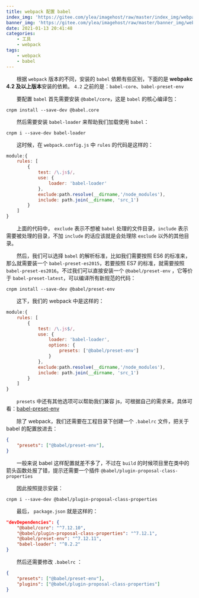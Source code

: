 ```yaml
---
title: webpack 配置 babel
index_img: 'https://gitee.com/ylea/imagehost/raw/master/index_img/webpack.png'
banner_img: 'https://gitee.com/ylea/imagehost/raw/master/banner_img/webpack.png'
date: 2021-01-13 20:41:48
categories:
    - 工具
    - webpack
tags:
    - webpack
    - babel
---
```




&emsp;&emsp;根据 `webpack` 版本的不同，安装的 `babel` 依赖有些区别，下面的是 **webpakc 4.2 及以上版本**安装的依赖。 `4.2` 之前的是：`babel-core`、`babel-preset-env`



&emsp;&emsp;要配置 `babel` 首先需要安装 `@babel/core`，这是 `babel` 的核心编译包：

`cnpm install --save-dev @babel.core`



&emsp;&emsp;然后需要安装 `babel-loader` 来帮助我们加载使用 `babel`：

`cnpm i --save-dev babel-loader`



&emsp;&emsp;这时候，在 `webpack.config.js` 中 `rules` 的代码是这样的：

```js
module:{
    rules: [
        {
            test: /\.js$/,
            use: {
                loader: 'babel-loader'
            },
            exclude:path.resolve(__dirname,'/node_modules'),
            include: path.join(__dirname, 'src_1')
        }
    ]
}
```

&emsp;&emsp;上面的代码中， `exclude` 表示不想被 `babel` 处理的文件目录，`include` 表示需要被处理的目录，不加 `include` 的话应该就是会处理除 `exclude` 以外的其他目录。



&emsp;&emsp;然后，我们可以选择 `babel` 的解析标准，比如我们需要按照 ES6 的标准来，那么就需要装一个 `babel-preset-es2015`，若要按照  ES7 的标准，就需要按照 `babel-preset-es2016`。不过我们可以直接安装一个 `@babel/preset-env` ，它等价于 `babel-preset-latest`，可以编译所有新规范的代码：

`cnpm install --save-dev @babel/preset-env`

&emsp;&emsp;这下，我们的 webpack 中是这样的：

```js
module:{
    rules: [
        {
            test: /\.js$/,
            use: {
                loader: 'babel-loader',
                options: {
                    presets: ['@babel/preset-env']
                }
            },
            exclude:path.resolve(__dirname,'/node_modules'),
            include: path.join(__dirname, 'src_1')
        }
    ]
}
```

&emsp;&emsp;`presets` 中还有其他选项可以帮助我们兼容 js，可根据自己的需求来，具体可看：[babel-preset-env](https://babeljs.io/docs/en/babel-preset-env) 



&emsp;&emsp;除了 webpack，我们还需要在工程目录下创建一个 `.babelrc` 文件，把关于 babel 的配置放进去：

```json
{
    "presets": ["@babel/preset-env"],
}
```



&emsp;&emsp;一般来说 babel 这样配置就差不多了，不过在 `build` 的时候项目里在类中的箭头函数处报了错，提示还需要一个插件 `@babel/plugin-proposal-class-properties`

&emsp;&emsp;因此按照提示安装：

`cnpm i --save-dev @babel/plugin-proposal-class-properties`



&emsp;&emsp;最后， `package.json` 就是这样的：

```json
"devDependencies": {
    "@babel/core": "^7.12.10",
    "@babel/plugin-proposal-class-properties": "^7.12.1",
    "@babel/preset-env": "^7.12.11",
    "babel-loader": "^8.2.2"
}
```



&emsp;&emsp;然后还需要修改 `.babelrc` ：

```json
{
    "presets": ["@babel/preset-env"],
    "plugins": ["@babel/plugin-proposal-class-properties"]
}
```